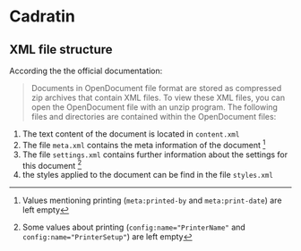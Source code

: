 # Cadratin

## XML file structure

According the the official documentation:

> Documents in OpenDocument file format are stored as compressed zip archives that contain XML files. To view these XML files, you can open the OpenDocument file with an unzip program. The following files and directories are contained within the OpenDocument files:

1. The text content of the document is located in `content.xml`
2. The file `meta.xml` contains the meta information of the document [^1]
3. The file `settings.xml` contains further information about the settings for this document [^2]
4. the styles applied to the document can be find in the file `styles.xml`

[^1]: Values mentioning printing (`meta:printed-by` and `meta:print-date`) are left empty
[^2]: Some values about printing (`config:name="PrinterName"` and `config:name="PrinterSetup"`) are left empty
